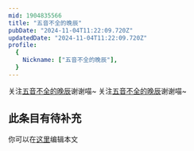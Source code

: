 ```yaml
---
mid: 1904835566
title: "五音不全的晚辰"
pubDate: "2024-11-04T11:22:09.720Z"
updatedDate: "2024-11-04T11:22:09.720Z"
profile:
  {
    Nickname: ["五音不全的晚辰"],
  }
---
```


关注[五音不全的晚辰](https://space.bilibili.com/1904835566)谢谢喵~ 关注[五音不全的晚辰](https://space.bilibili.com/1904835566)谢谢喵~

## 此条目有待补充
你可以在[这里](https://github.com/Yuhanawa/VTuber.ICU-Content/edit/master/v/五音不全的晚辰/index.md)编辑本文
